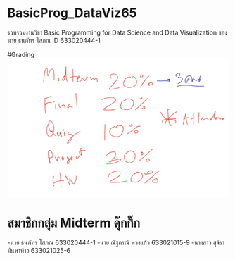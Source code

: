 # BasicProg_DataViz65
รวบรวมงานวิชา Basic Programming for Data Science and Data Visualization ของ นาย ธนภัทร โสภณ ID 633020444-1

#Grading
![grading imagel](Grading.jpg)

# สมาชิกกลุ่ม Midterm ดุ๊กกิ๊ก
-นาย ธนภัทร โสภณ 633020444-1
-นาย ณัฐกรณ์ พวงแก้ว 633021015-9
-นางสาว สุจิรา มันหาท้าว 633021025-6
